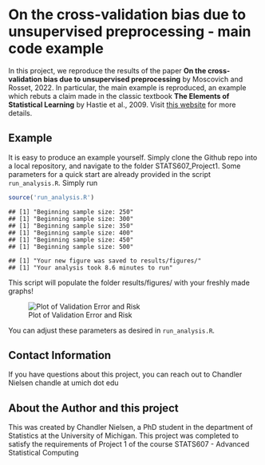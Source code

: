 
# On the cross-validation bias due to unsupervised preprocessing - main code example

In this project, we reproduce the results of the paper **On the
cross-validation bias due to unsupervised preprocessing** by Moscovich
and Rosset, 2022. In particular, the main example is reproduced, an
example which rebuts a claim made in the classic textbook **The Elements
of Statistical Learning** by Hastie et al., 2009. Visit [this
website](https://academic.oup.com/jrsssb/article/84/4/1474/7073256) for
more details.

## Example

It is easy to produce an example yourself. Simply clone the Github repo
into a local repository, and navigate to the folder STATS607_Project1.
Some parameters for a quick start are already provided in the script
`run_analysis.R`. Simply run

``` r
source('run_analysis.R')
```

    ## [1] "Beginning sample size: 250"
    ## [1] "Beginning sample size: 300"
    ## [1] "Beginning sample size: 350"
    ## [1] "Beginning sample size: 400"
    ## [1] "Beginning sample size: 450"
    ## [1] "Beginning sample size: 500"

    ## [1] "Your new figure was saved to results/figures/"
    ## [1] "Your analysis took 8.6 minutes to run"

This script will populate the folder results/figures/ with your freshly
made graphs!

<figure>
<img
src="results/figures/p=1000--M=10--C=10--K=100--generating%20distribution=gaussian--cross-val=2fold.png"
alt="Plot of Validation Error and Risk" />
<figcaption aria-hidden="true">Plot of Validation Error and
Risk</figcaption>
</figure>

You can adjust these parameters as desired in `run_analysis.R`.

## Contact Information

If you have questions about this project, you can reach out to Chandler
Nielsen chandle at umich dot edu

## About the Author and this project

This was created by Chandler Nielsen, a PhD student in the department of
Statistics at the University of Michigan. This project was completed to
satisfy the requirements of Project 1 of the course STATS607 - Advanced
Statistical Computing
